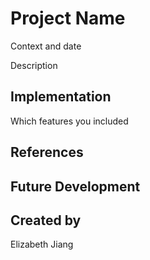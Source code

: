 
# Project Name
Context and date

Description

## Implementation
Which features you included

## References

## Future Development

## Created by

Elizabeth Jiang
